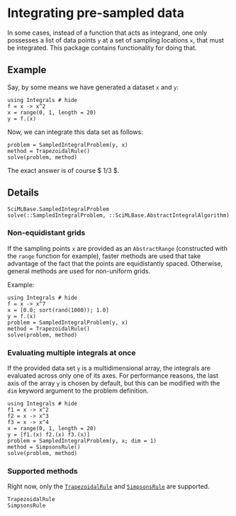 # Integrating pre-sampled data

In some cases, instead of a function that acts as integrand,
one only possesses a list of data points `y` at a set of sampling
locations `x`, that must be integrated. This package contains functionality
for doing that.

## Example

Say, by some means we have generated a dataset `x` and `y`:

```@example 1
using Integrals # hide
f = x -> x^2
x = range(0, 1, length = 20)
y = f.(x)
```

Now, we can integrate this data set as follows:

```@example 1
problem = SampledIntegralProblem(y, x)
method = TrapezoidalRule()
solve(problem, method)
```

The exact answer is of course \$ 1/3 \$.

## Details

```@docs
SciMLBase.SampledIntegralProblem
solve(::SampledIntegralProblem, ::SciMLBase.AbstractIntegralAlgorithm)
```

### Non-equidistant grids

If the sampling points `x` are provided as an `AbstractRange`
(constructed with the `range` function for example), faster methods are used that take advantage of
the fact that the points are equidistantly spaced. Otherwise, general methods are used for
non-uniform grids.

Example:

```@example 2
using Integrals # hide
f = x -> x^7
x = [0.0; sort(rand(1000)); 1.0]
y = f.(x)
problem = SampledIntegralProblem(y, x)
method = TrapezoidalRule()
solve(problem, method)
```

### Evaluating multiple integrals at once

If the provided data set `y` is a multidimensional array, the integrals are evaluated across only one
of its axes. For performance reasons, the last axis of the array `y` is chosen by default, but this can be modified with the `dim`
keyword argument to the problem definition.

```@example 3
using Integrals # hide
f1 = x -> x^2
f2 = x -> x^3
f3 = x -> x^4
x = range(0, 1, length = 20)
y = [f1.(x) f2.(x) f3.(x)]
problem = SampledIntegralProblem(y, x; dim = 1)
method = SimpsonsRule()
solve(problem, method)
```

### Supported methods

Right now, only the [`TrapezoidalRule`](https://en.wikipedia.org/wiki/Trapezoidal_rule) and [`SimpsonsRule`](https://en.wikipedia.org/wiki/Simpson%27s_rule) are supported.

```@docs
TrapezoidalRule
SimpsonsRule
```
